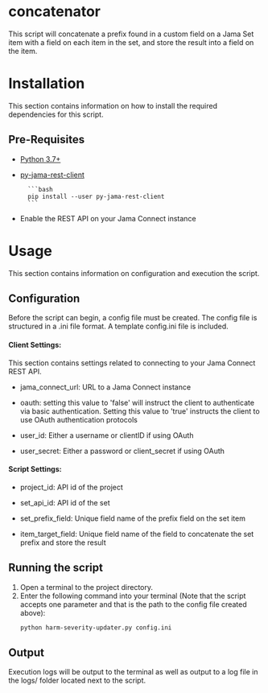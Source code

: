 # concatenator
This script will concatenate a prefix found in a custom field on a Jama Set item with a field on each item in the set, 
and store the result into a field on the item.


# Installation
This section contains information on how to install the required dependencies for this script.

## Pre-Requisites
* [Python 3.7+](https://www.python.org/downloads/release/python-377/) 

* [py-jama-rest-client](https://pypi.org/project/py-jama-rest-client/)
        
        ```bash
        pip install --user py-jama-rest-client
        ```

* Enable the REST API on your Jama Connect instance

# Usage
This section contains information on configuration and execution the script.

## Configuration
Before the script can begin, a config file must be created.  The config file is
structured in a .ini file format. A template config.ini file is included.

#### Client Settings:
This section contains settings related to connecting to your Jama Connect REST API.

* jama_connect_url: URL to a Jama Connect instance

* oauth: setting this value to 'false' will instruct the client to authenticate via basic authentication.  Setting this 
value to 'true' instructs the client to use OAuth authentication protocols

* user_id: Either a username or clientID if using OAuth

* user_secret: Either a password or client_secret if using OAuth

#### Script Settings:

* project_id: API id of the project

* set_api_id: API id of the set

* set_prefix_field: Unique field name of the prefix field on the set item

* item_target_field: Unique field name of the field to concatenate the set prefix
and store the result


## Running the script

1) Open a terminal to the project directory.
2) Enter the following command into your terminal (Note that the script accepts one parameter and that is the path to
the config file created above):  
   ```bash 
   python harm-severity-updater.py config.ini
   ```

## Output
Execution logs will be output to the terminal as well as output to a log file in the logs/ folder located next to the 
script.